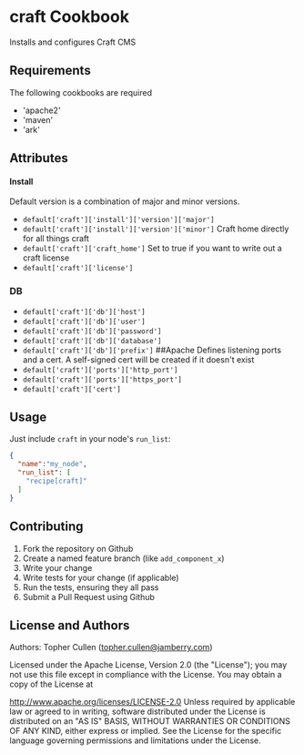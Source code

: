 craft Cookbook
==============
Installs and configures Craft CMS


Requirements
------------
The following cookbooks are required
  * 'apache2'
  * 'maven'
  * 'ark'

Attributes
----------
#### Install
Default version is a combination of major and minor versions. 
  * `default['craft']['install']['version']['major']`
  * `default['craft']['install']['version']['minor']`
Craft home directly for all things craft
  * `default['craft']['craft_home']`
Set to true if you want to write out a craft license
  * `default['craft']['license']`
### DB
  * `default['craft']['db']['host']`
  * `default['craft']['db']['user']`
  * `default['craft']['db']['password']`
  * `default['craft']['db']['database']`
  * `default['craft']['db']['prefix']`
##Apache
Defines listening ports and a cert. A self-signed cert will be created if it doesn't exist
  * `default['craft']['ports']['http_port']`
  * `default['craft']['ports']['https_port']`
  * `default['craft']['cert']`

Usage
-----
Just include `craft` in your node's `run_list`:

```json
{
  "name":"my_node",
  "run_list": [
    "recipe[craft]"
  ]
}
```

Contributing
------------
1. Fork the repository on Github
2. Create a named feature branch (like `add_component_x`)
3. Write your change
4. Write tests for your change (if applicable)
5. Run the tests, ensuring they all pass
6. Submit a Pull Request using Github

License and Authors
-------------------
Authors: Topher Cullen (topher.cullen@jamberry.com)

Licensed under the Apache License, Version 2.0 (the "License"); you may not use this file except in compliance with the License. You may obtain a copy of the License at

http://www.apache.org/licenses/LICENSE-2.0
Unless required by applicable law or agreed to in writing, software distributed under the License is distributed on an "AS IS" BASIS, WITHOUT WARRANTIES OR CONDITIONS OF ANY KIND, either express or implied. See the License for the specific language governing permissions and limitations under the License.
